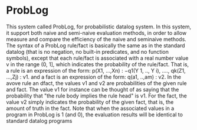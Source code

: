# ProbLog
This system called ProbLog, for probabilistic datalog system. 
In this system, it support both naive and semi-naive
evaluation methods, in order to allow measure and compare the efficiency of the naive and seminaive
methods. The syntax of a ProbLog rule/fact is basically the same as in the standard datalog
(that is no negation, no built-in predicates, and no function symbols), except that each rule/fact
is associated with a real number value v in the range (0, 1], which indicates the probability of the
rule/fact. That is, a rule is an expression of the form:
p(X1, ...,Xn) : −q1(Y 1, .., Y i), ...., qk(Z1, ...,Zj) : v1.
and a fact is an expression of the form:
q(a1, ..,am) : v2.
In the avove rule an dfact, the values v1 and v2 are probabilities of the given rule and fact. The
value v1 for instance can be thought of as saying that the probability that "the rule body implies
the rule head" is v1. For the fact, the value v2 simply indicates the probability of the given fact,
that is, the amount of truth in the fact. Note that when the associated values in a program in
ProbLog is 1 (and 0), the evaluation results will be identical to standard datalog programs
